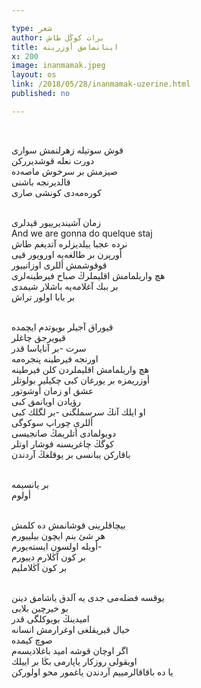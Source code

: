 ```yaml
---

type: شعر
author: برات کوڭل طاش
title: اینانمامق أوزرینە
x: 200
image: inanmamak.jpeg
layout: os
link: /2018/05/28/inanmamak-uzerine.html
published: no

---
```


<br/>

قوش سوتیلە زهرلنمش سواری  
دورت نعلە قوشدیرركن  
صیزمش بر سرخوش ماصەدە  
قالدیرنجە باشنی  
كورەمەدی كونشی صاری  
<br/>

زمان آشیندیرییور قیدلری  
And we are gonna do quelque staj  
نردە عجبا ییلدیزلرە آتدیغم طاش  
أورپرن بر طالغەیە اورویور قیی  
قوقوشمش أللری اوزانییور  
هچ واریلمامش اقلیملرڭ صباح فیرطینەلری  
بر ببك آغلامەیە باشلار شیمدی  
بر بابا اولور تراش  
<br/>

قیوراق آجیلر بویوتدم ایچمدە  
قیویرجق چاغلر  
سرت -بر آنایاسا قدر  
اورنجە فیرطینە پنجرەمە  
هچ واریلمامش اقلیملردن كلن فیرطینە  
أوزریمزە بر یورغان كبی چكیلیر بولوتلر  
عشق او زمان أوشوتور  
رؤیادن اویانمق كبی  
او ایلك آنڭ سرسملگنی -بر لگلك كبی  
أللری چوراپ سوكوگی  
دویولمادی أتلریمڭ صانجیسی  
كوگڭ چاغریسنە قوشار اوتلر  
باقاركن یبانسی بر یوقلغڭ آردندن  
<br/>

بر یانسیمە  
أولوم  
<br/>

بیچاقلرینی قوشانمش دە كلمش  
هر شئ بنم ایچون بیلییورم  
أویلە اولسون ایستەیورم-  
بر كون آڭلارم دییورم  
بر كون آڭلاملیم  
<br/>

یوقسە فضلەمی جدی یە آلدق یاشامق دینن  
بو خیرچین بلایی  
امیدینڭ بویوكلگی قدر  
خیال قیریقلغی اوغرارمش انسانە  
صوچ كیمدە  
اگر اوچان قوشە امید باغلادیسەم  
اویقولی روزكار یاپارمی بڭا بر اییلك  
یا دە باقاقالرمییم آردندن یاغمور محو اولوركن  
